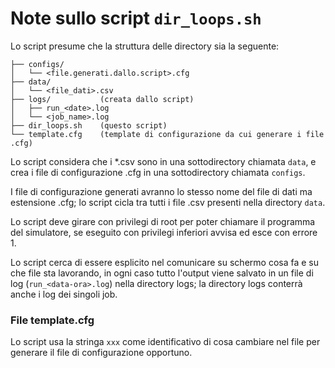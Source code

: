 # Note sullo script `dir_loops.sh`

Lo script presume che la struttura delle directory sia la seguente:

```
├── configs/
│   └── <file.generati.dallo.script>.cfg
├── data/
│   └── <file_dati>.csv
├── logs/           (creata dallo script)
│   ├── run_<date>.log
│   └── <job_name>.log
├── dir_loops.sh    (questo script)
└── template.cfg    (template di configurazione da cui generare i file .cfg)
```

Lo script considera che i \*.csv sono in una sottodirectory chiamata `data`,
e crea i file di configurazione .cfg in una sottodirectory chiamata `configs`. 

I file di configurazione generati avranno lo stesso nome del file di dati ma estensione
.cfg; lo script cicla tra tutti i file .csv presenti nella directory `data`. 

Lo script deve girare con privilegi di root per poter chiamare il programma del simulatore,
se eseguito con privilegi inferiori avvisa ed esce con errore 1.

Lo script cerca di essere esplicito nel comunicare su schermo cosa fa e su che file sta lavorando,
in ogni caso tutto l'output viene salvato in un file di log (`run_<data-ora>.log`) nella directory logs;
la directory logs conterrà anche i log dei singoli job.

### File template.cfg

Lo script usa la stringa `xxx` come identificativo di cosa cambiare nel file per generare
il file di configurazione opportuno.
